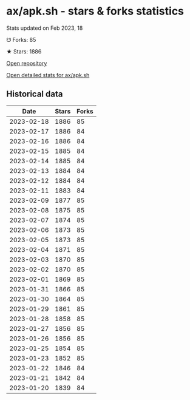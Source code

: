 # ax/apk.sh - stars & forks statistics

Stats updated on Feb 2023, 18

☋ Forks: 85

★ Stars: 1886

[Open repository](https://github.com/ax/apk.sh)

[Open detailed stats for ax/apk.sh](https://reviewgithub.com/rep/ax/apk.sh)

## Historical data
| Date | Stars | Forks |
|------|-------|-------|
| 2023-02-18 | 1886 | 85 | 
| 2023-02-17 | 1886 | 84 | 
| 2023-02-16 | 1886 | 84 | 
| 2023-02-15 | 1885 | 84 | 
| 2023-02-14 | 1885 | 84 | 
| 2023-02-13 | 1884 | 84 | 
| 2023-02-12 | 1884 | 84 | 
| 2023-02-11 | 1883 | 84 | 
| 2023-02-09 | 1877 | 85 | 
| 2023-02-08 | 1875 | 85 | 
| 2023-02-07 | 1874 | 85 | 
| 2023-02-06 | 1873 | 85 | 
| 2023-02-05 | 1873 | 85 | 
| 2023-02-04 | 1871 | 85 | 
| 2023-02-03 | 1870 | 85 | 
| 2023-02-02 | 1870 | 85 | 
| 2023-02-01 | 1869 | 85 | 
| 2023-01-31 | 1866 | 85 | 
| 2023-01-30 | 1864 | 85 | 
| 2023-01-29 | 1861 | 85 | 
| 2023-01-28 | 1858 | 85 | 
| 2023-01-27 | 1856 | 85 | 
| 2023-01-26 | 1856 | 85 | 
| 2023-01-25 | 1854 | 85 | 
| 2023-01-23 | 1852 | 85 | 
| 2023-01-22 | 1846 | 84 | 
| 2023-01-21 | 1842 | 84 | 
| 2023-01-20 | 1839 | 84 | 

